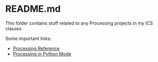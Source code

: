 # README.md

This folder contains stuff related to any Processing projects in my ICS classes.

Some important links:

- [Processing Reference](https://processing.org/reference/)
- [Processing in Python Mode](https://processing-python.beens.org/)

